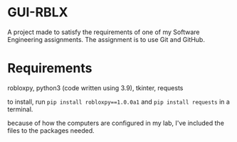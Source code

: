 # GUI-RBLX
A project made to satisfy the requirements of one of my Software Engineering assignments.
The assignment is to use Git and GitHub.

# Requirements
robloxpy, python3 (code written using 3.9), tkinter, requests

to install, run `pip install robloxpy==1.0.0a1` and `pip install requests` in a terminal.

because of how the computers are configured in my lab, I've included the files to the packages needed.